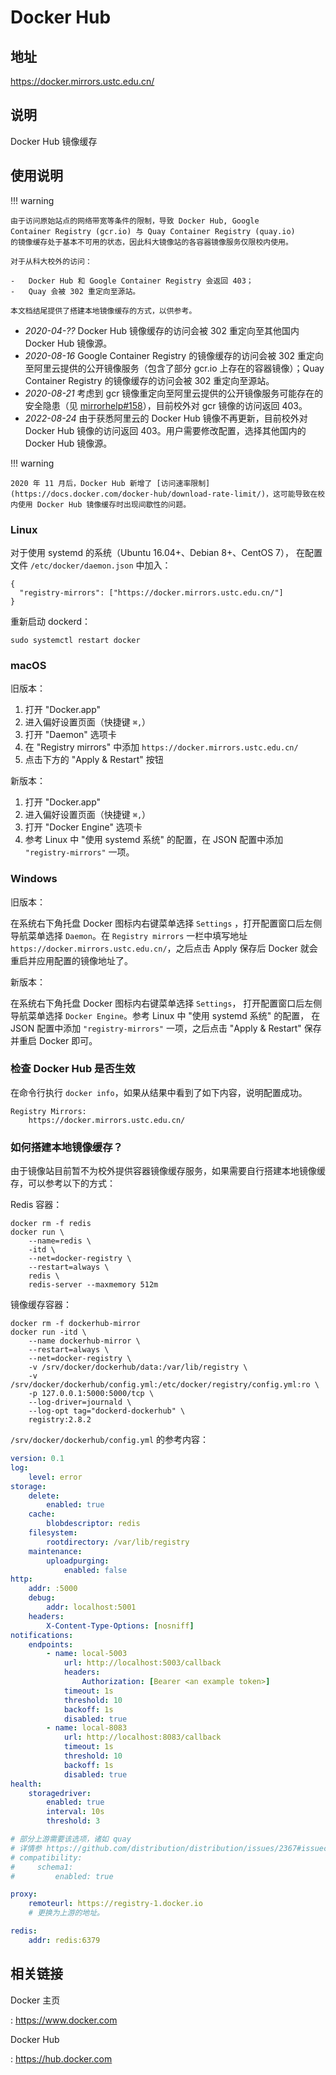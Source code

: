 # Docker Hub

## 地址

<https://docker.mirrors.ustc.edu.cn/>

## 说明

Docker Hub 镜像缓存

## 使用说明

!!! warning

    由于访问原始站点的网络带宽等条件的限制，导致 Docker Hub, Google
    Container Registry (gcr.io) 与 Quay Container Registry (quay.io)
    的镜像缓存处于基本不可用的状态，因此科大镜像站的各容器镜像服务仅限校内使用。

    对于从科大校外的访问：

    -   Docker Hub 和 Google Container Registry 会返回 403；
    -   Quay 会被 302 重定向至源站。

    本文档结尾提供了搭建本地镜像缓存的方式，以供参考。

-   *2020-04-??* Docker Hub 镜像缓存的访问会被 302 重定向至其他国内
    Docker Hub 镜像源。
-   *2020-08-16* Google Container Registry 的镜像缓存的访问会被 302
    重定向至阿里云提供的公开镜像服务（包含了部分 gcr.io
    上存在的容器镜像）；Quay Container Registry 的镜像缓存的访问会被 302
    重定向至源站。
-   *2020-08-21* 考虑到 gcr
    镜像重定向至阿里云提供的公开镜像服务可能存在的安全隐患（见
    [mirrorhelp#158](https://github.com/ustclug/mirrorhelp/issues/158)），目前校外对
    gcr 镜像的访问返回 403。
-   *2022-08-24* 由于获悉阿里云的 Docker Hub 镜像不再更新，目前校外对
    Docker Hub 镜像的访问返回 403。用户需要修改配置，选择其他国内的
    Docker Hub 镜像源。

!!! warning

    2020 年 11 月后，Docker Hub 新增了 [访问速率限制](https://docs.docker.com/docker-hub/download-rate-limit/)，这可能导致在校内使用 Docker Hub 镜像缓存时出现间歇性的问题。

### Linux

对于使用 systemd 的系统（Ubuntu 16.04+、Debian 8+、CentOS 7），
在配置文件 `/etc/docker/daemon.json` 中加入：

    {
      "registry-mirrors": ["https://docker.mirrors.ustc.edu.cn/"]
    }

重新启动 dockerd：

    sudo systemctl restart docker

### macOS

旧版本：

1.  打开 "Docker.app"
2.  进入偏好设置页面（快捷键 `⌘,`）
3.  打开 "Daemon" 选项卡
4.  在 "Registry mirrors" 中添加 `https://docker.mirrors.ustc.edu.cn/`
5.  点击下方的 "Apply & Restart" 按钮

新版本：

1.  打开 "Docker.app"
2.  进入偏好设置页面（快捷键 `⌘,`）
3.  打开 "Docker Engine" 选项卡
4.  参考 Linux 中 "使用 systemd 系统" 的配置，在 JSON 配置中添加
    `"registry-mirrors"` 一项。

### Windows

旧版本：

在系统右下角托盘 Docker 图标内右键菜单选择 `Settings`
，打开配置窗口后左侧导航菜单选择 `Daemon`。在 `Registry mirrors`
一栏中填写地址 `https://docker.mirrors.ustc.edu.cn/`，之后点击 Apply
保存后 Docker 就会重启并应用配置的镜像地址了。

新版本：

在系统右下角托盘 Docker 图标内右键菜单选择 `Settings`，
打开配置窗口后左侧导航菜单选择 `Docker Engine`。参考 Linux 中 "使用 systemd 系统" 的配置，
在 JSON 配置中添加 `"registry-mirrors"` 一项，之后点击 "Apply & Restart" 保存并重启 Docker 即可。

### 检查 Docker Hub 是否生效

在命令行执行 `docker info`，如果从结果中看到了如下内容，说明配置成功。

    Registry Mirrors:
        https://docker.mirrors.ustc.edu.cn/

### 如何搭建本地镜像缓存？

由于镜像站目前暂不为校外提供容器镜像缓存服务，如果需要自行搭建本地镜像缓存，可以参考以下的方式：

Redis 容器：

    docker rm -f redis
    docker run \
        --name=redis \
        -itd \
        --net=docker-registry \
        --restart=always \
        redis \
        redis-server --maxmemory 512m

镜像缓存容器：

    docker rm -f dockerhub-mirror
    docker run -itd \
        --name dockerhub-mirror \
        --restart=always \
        --net=docker-registry \
        -v /srv/docker/dockerhub/data:/var/lib/registry \
        -v /srv/docker/dockerhub/config.yml:/etc/docker/registry/config.yml:ro \
        -p 127.0.0.1:5000:5000/tcp \
        --log-driver=journald \
        --log-opt tag="dockerd-dockerhub" \
        registry:2.8.2

`/srv/docker/dockerhub/config.yml` 的参考内容：

```yaml
version: 0.1
log:
    level: error
storage:
    delete:
        enabled: true
    cache:
        blobdescriptor: redis
    filesystem:
        rootdirectory: /var/lib/registry
    maintenance:
        uploadpurging:
            enabled: false
http:
    addr: :5000
    debug:
        addr: localhost:5001
    headers:
        X-Content-Type-Options: [nosniff]
notifications:
    endpoints:
        - name: local-5003
            url: http://localhost:5003/callback
            headers:
                Authorization: [Bearer <an example token>]
            timeout: 1s
            threshold: 10
            backoff: 1s
            disabled: true
        - name: local-8083
            url: http://localhost:8083/callback
            timeout: 1s
            threshold: 10
            backoff: 1s
            disabled: true
health:
    storagedriver:
        enabled: true
        interval: 10s
        threshold: 3

# 部分上游需要该选项，诸如 quay
# 详情参 https://github.com/distribution/distribution/issues/2367#issuecomment-454805687
# compatibility:
#     schema1:
#         enabled: true

proxy:
    remoteurl: https://registry-1.docker.io
    # 更换为上游的地址。

redis:
    addr: redis:6379
```

## 相关链接

Docker 主页

:   <https://www.docker.com>

Docker Hub

:   <https://hub.docker.com>
